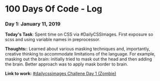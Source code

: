 # 100 Days Of Code - Log
### Day 1: January 11, 2019

**Today's Task**: Spent time on CSS via #DailyCSSImages. First exposure so scss and using variable names in preprocessor. 

**Thoughts:**: Learned about various masking techniques and, importantly, creative thinking to accommodate limitations of the language. For example, masking out the brain: initially tried to mask out the head and then adding the brain. Better approach was to apply mask border to brain.

**Link to work:** [#dailycssimages Challene Day 1 (Zombie)](https://codepen.io/drewwiltjer/full/wRQoyY)









<!--
### Day 0: February 30, 2016 (Example 1)
##### (delete me or comment me out)

**Today's Progress**: Fixed CSS, worked on canvas functionality for the app.

**Thoughts:** I really struggled with CSS, but, overall, I feel like I am slowly getting better at it. Canvas is still new for me, but I managed to figure out some basic functionality.

**Link to work:** [Calculator App](http://www.example.com)

### Day 0: February 30, 2016 (Example 2)
##### (delete me or comment me out)

**Today's Progress**: Fixed CSS, worked on canvas functionality for the app.

**Thoughts**: I really struggled with CSS, but, overall, I feel like I am slowly getting better at it. Canvas is still new for me, but I managed to figure out some basic functionality.

**Link(s) to work**: [Calculator App](http://www.example.com)


### Day 1: June 27, Monday

**Today's Progress**: I've gone through many exercises on FreeCodeCamp.

**Thoughts** I've recently started coding, and it's a great feeling when I finally solve an algorithm challenge after a lot of attempts and hours spent.

**Link(s) to work**
1. [Find the Longest Word in a String](https://www.freecodecamp.com/challenges/find-the-longest-word-in-a-string)
2. [Title Case a Sentence](https://www.freecodecamp.com/challenges/title-case-a-sentence)
-->